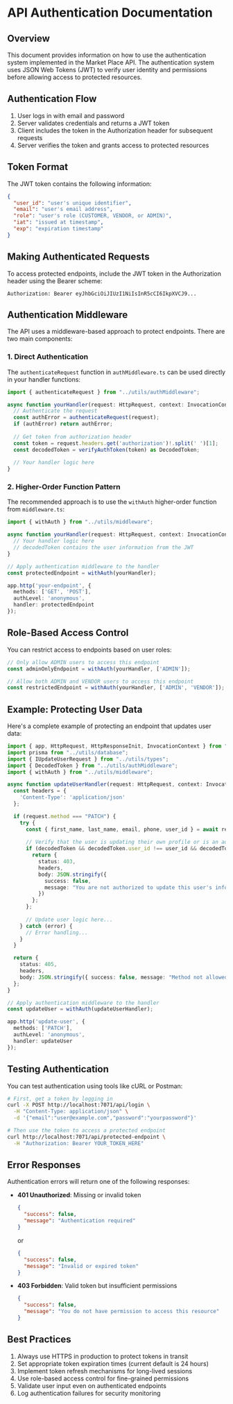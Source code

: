 # API Authentication Documentation

## Overview

This document provides information on how to use the authentication system implemented in the Market Place API. The authentication system uses JSON Web Tokens (JWT) to verify user identity and permissions before allowing access to protected resources.

## Authentication Flow

1. User logs in with email and password
2. Server validates credentials and returns a JWT token
3. Client includes the token in the Authorization header for subsequent requests
4. Server verifies the token and grants access to protected resources

## Token Format

The JWT token contains the following information:

```json
{
  "user_id": "user's unique identifier",
  "email": "user's email address",
  "role": "user's role (CUSTOMER, VENDOR, or ADMIN)",
  "iat": "issued at timestamp",
  "exp": "expiration timestamp"
}
```

## Making Authenticated Requests

To access protected endpoints, include the JWT token in the Authorization header using the Bearer scheme:

```
Authorization: Bearer eyJhbGciOiJIUzI1NiIsInR5cCI6IkpXVCJ9...
```

## Authentication Middleware

The API uses a middleware-based approach to protect endpoints. There are two main components:

### 1. Direct Authentication

The `authenticateRequest` function in `authMiddleware.ts` can be used directly in your handler functions:

```typescript
import { authenticateRequest } from "../utils/authMiddleware";

async function yourHandler(request: HttpRequest, context: InvocationContext): Promise<HttpResponseInit> {
  // Authenticate the request
  const authError = authenticateRequest(request);
  if (authError) return authError;
  
  // Get token from authorization header
  const token = request.headers.get('authorization')!.split(' ')[1];
  const decodedToken = verifyAuthToken(token) as DecodedToken;
  
  // Your handler logic here
}
```

### 2. Higher-Order Function Pattern

The recommended approach is to use the `withAuth` higher-order function from `middleware.ts`:

```typescript
import { withAuth } from "../utils/middleware";

async function yourHandler(request: HttpRequest, context: InvocationContext, decodedToken?: DecodedToken): Promise<HttpResponseInit> {
  // Your handler logic here
  // decodedToken contains the user information from the JWT
}

// Apply authentication middleware to the handler
const protectedEndpoint = withAuth(yourHandler);

app.http('your-endpoint', {
  methods: ['GET', 'POST'],
  authLevel: 'anonymous',
  handler: protectedEndpoint
});
```

## Role-Based Access Control

You can restrict access to endpoints based on user roles:

```typescript
// Only allow ADMIN users to access this endpoint
const adminOnlyEndpoint = withAuth(yourHandler, ['ADMIN']);

// Allow both ADMIN and VENDOR users to access this endpoint
const restrictedEndpoint = withAuth(yourHandler, ['ADMIN', 'VENDOR']);
```

## Example: Protecting User Data

Here's a complete example of protecting an endpoint that updates user data:

```typescript
import { app, HttpRequest, HttpResponseInit, InvocationContext } from "@azure/functions";
import prisma from "../utils/database";
import { IUpdateUserRequest } from "../utils/types";
import { DecodedToken } from "../utils/authMiddleware";
import { withAuth } from "../utils/middleware";

async function updateUserHandler(request: HttpRequest, context: InvocationContext, decodedToken?: DecodedToken): Promise<HttpResponseInit> {
  const headers = {
    'Content-Type': 'application/json'
  };

  if (request.method === "PATCH") {
    try {
      const { first_name, last_name, email, phone, user_id } = await request.json() as IUpdateUserRequest;
      
      // Verify that the user is updating their own profile or is an admin
      if (decodedToken && decodedToken.user_id !== user_id && decodedToken.role !== 'ADMIN') {
        return {
          status: 403,
          headers,
          body: JSON.stringify({
            success: false,
            message: "You are not authorized to update this user's information"
          })
        };
      };
      
      // Update user logic here...
    } catch (error) {
      // Error handling...
    }
  }

  return {
    status: 405,
    headers,
    body: JSON.stringify({ success: false, message: "Method not allowed" })
  };
}

// Apply authentication middleware to the handler
const updateUser = withAuth(updateUserHandler);

app.http('update-user', {
  methods: ['PATCH'],
  authLevel: 'anonymous',
  handler: updateUser
});
```

## Testing Authentication

You can test authentication using tools like cURL or Postman:

```bash
# First, get a token by logging in
curl -X POST http://localhost:7071/api/login \
  -H "Content-Type: application/json" \
  -d '{"email":"user@example.com","password":"yourpassword"}'

# Then use the token to access a protected endpoint
curl http://localhost:7071/api/protected-endpoint \
  -H "Authorization: Bearer YOUR_TOKEN_HERE"
```

## Error Responses

Authentication errors will return one of the following responses:

- **401 Unauthorized**: Missing or invalid token
  ```json
  {
    "success": false,
    "message": "Authentication required"
  }
  ```
  or
  ```json
  {
    "success": false,
    "message": "Invalid or expired token"
  }
  ```

- **403 Forbidden**: Valid token but insufficient permissions
  ```json
  {
    "success": false,
    "message": "You do not have permission to access this resource"
  }
  ```

## Best Practices

1. Always use HTTPS in production to protect tokens in transit
2. Set appropriate token expiration times (current default is 24 hours)
3. Implement token refresh mechanisms for long-lived sessions
4. Use role-based access control for fine-grained permissions
5. Validate user input even on authenticated endpoints
6. Log authentication failures for security monitoring